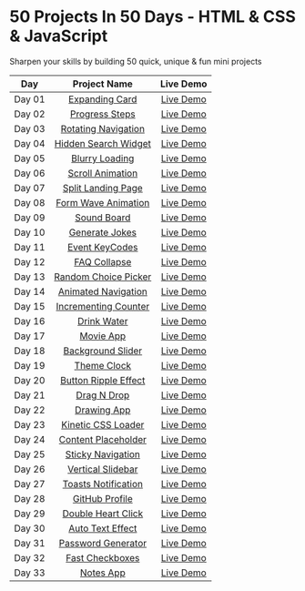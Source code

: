 # 50 Projects In 50 Days - HTML &amp; CSS &amp; JavaScript
Sharpen your skills by building 50 quick, unique &amp; fun mini projects

|  Day  |            Project Name             | Live Demo |
| :-: | :----------------------------: | :-------: |
| Day 01  |       [Expanding Card](https://github.com/ashrafemad097/50-Projects-In-50-Days-HTML-CSS-JavaScript/tree/main/Day%20%2001/Expanding%20Cards)       | [Live Demo](https://expandiing-cards.netlify.app/)  |
| Day 02  |       [Progress Steps](https://github.com/ashrafemad097/50-Projects-In-50-Days-HTML-CSS-JavaScript/tree/main/Day%2002/Progress%20Steps)       | [Live Demo](https://progres-steps.netlify.app/)  |
| Day 03  |       [Rotating Navigation](https://github.com/ashrafemad097/50-Projects-In-50-Days-HTML-CSS-JavaScript/tree/main/Day%2003/Rotating%20Navigation)       | [Live Demo](https://rotation-navigation.netlify.app/)  |
| Day 04  |       [Hidden Search Widget](https://github.com/ashrafemad097/50-Projects-In-50-Days-HTML-CSS-JavaScript/tree/main/Day%2004/Hidden%20Search%20Widget)       | [Live Demo](https://search-hidden-widget.netlify.app/)  |
| Day 05  |       [Blurry Loading](https://github.com/ashrafemad097/50-Projects-In-50-Days-HTML-CSS-JavaScript/tree/main/Day%2005/Blurry%20Loading)       | [Live Demo](https://blurr-loading.netlify.app/)  |
| Day 06  |       [Scroll Animation](https://github.com/ashrafemad097/50-Projects-In-50-Days-HTML-CSS-JavaScript/tree/main/Day%2006/Scroll%20Animation)       | [Live Demo](https://scroll-aniimation.netlify.app/)  |
| Day 07  |       [Split Landing Page](https://github.com/ashrafemad097/50-Projects-In-50-Days-HTML-CSS-JavaScript/tree/main/Day%2007/Split%20Landing%20Page)       | [Live Demo](https://split-landing-pagee.netlify.app/)  |
| Day 08  |       [Form Wave Animation](https://github.com/ashrafemad097/50-Projects-In-50-Days-HTML-CSS-JavaScript/tree/main/Day%2008/Form%20Wave%20Animation)       | [Live Demo](https://form-wave-aniimation.netlify.app/)  |
| Day 09  |       [Sound Board](https://github.com/ashrafemad097/50-Projects-In-50-Days-HTML-CSS-JavaScript/tree/main/Day%2009/Sound%20Board)       | [Live Demo](https://sound-b0ard.netlify.app/)  |
| Day 10  |       [Generate Jokes](https://github.com/ashrafemad097/50-Projects-In-50-Days-HTML-CSS-JavaScript/tree/main/Day%2010/Dad%20Jokes)       | [Live Demo](https://generate-dad-joke.netlify.app/)  |
| Day 11  |       [Event KeyCodes](https://github.com/ashrafemad097/50-Projects-In-50-Days-HTML-CSS-JavaScript/tree/main/Day%2011/Event%20KeyCodes)       | [Live Demo](https://event-keycodee.netlify.app/)  |
| Day 12  |       [FAQ Collapse](https://github.com/ashrafemad097/50-Projects-In-50-Days-HTML-CSS-JavaScript/tree/main/Day%2012/FAQ%20Collapse)       | [Live Demo](https://faqq-collapse.netlify.app/)  |
| Day 13  |       [Random Choice Picker](https://github.com/ashrafemad097/50-Projects-In-50-Days-HTML-CSS-JavaScript/tree/main/Day%2013/Random%20Choice%20Picker)       | [Live Demo](https://random-choicee-picker.netlify.app/)  |
| Day 14  |       [Animated Navigation](https://github.com/ashrafemad097/50-Projects-In-50-Days-HTML-CSS-JavaScript/tree/main/Day%2014/Animated%20Navigation)       | [Live Demo](https://animateed-navigation.netlify.app/)  |
| Day 15  |       [Incrementing Counter](https://github.com/ashrafemad097/50-Projects-In-50-Days-HTML-CSS-JavaScript/tree/main/Day%2015/Incrementing%20Counter)       | [Live Demo](https://incremented-counter.netlify.app/)  |
| Day 16  |       [Drink Water](https://github.com/ashrafemad097/50-Projects-In-50-Days-HTML-CSS-JavaScript/tree/main/Day%2016/Drink%20Water)       | [Live Demo](https://drink-watter.netlify.app/)  |
| Day 17  |       [Movie App](https://github.com/ashrafemad097/50-Projects-In-50-Days-HTML-CSS-JavaScript/tree/main/Day%2017/Movie%20App)       | [Live Demo](https://moviiee-app.netlify.app/)  |
| Day 18  |       [Background Slider](https://github.com/ashrafemad097/50-Projects-In-50-Days-HTML-CSS-JavaScript/tree/main/Day%2018/Background%20Slider)       | [Live Demo](https://background-sliider.netlify.app/)  |
| Day 19  |       [Theme Clock](https://github.com/ashrafemad097/50-Projects-In-50-Days-HTML-CSS-JavaScript/tree/main/Day%2019/Theme%20Clock)       | [Live Demo](https://theme-cloock.netlify.app/)  |
| Day 20  |       [Button Ripple Effect](https://github.com/ashrafemad097/50-Projects-In-50-Days-HTML-CSS-JavaScript/tree/main/Day%2020/Button%20Ripple%20Effect)       | [Live Demo](https://button-riipple-effect.netlify.app/)  |
| Day 21  |       [Drag N Drop](https://github.com/ashrafemad097/50-Projects-In-50-Days-HTML-CSS-JavaScript/tree/main/Day%2021/Drag%20N%20Drop)       | [Live Demo](https://dragg-and-drop.netlify.app/)  |
| Day 22  |       [Drawing App](https://github.com/ashrafemad097/50-Projects-In-50-Days-HTML-CSS-JavaScript/tree/main/Day%2022/Drawing%20App)       | [Live Demo](https://drawiing-app.netlify.app/)  |
| Day 23  |       [Kinetic CSS Loader](https://github.com/ashrafemad097/50-Projects-In-50-Days-HTML-CSS-JavaScript/tree/main/Day%2023/Kinetic%20CSS%20Loader)       | [Live Demo](https://kinetic-looader.netlify.app/)  |
| Day 24  |       [Content Placeholder](https://github.com/ashrafemad097/50-Projects-In-50-Days-HTML-CSS-JavaScript/tree/main/Day%2024/Content%20Placeholder)       | [Live Demo](https://content-placeholdeer.netlify.app/)  |
| Day 25  |       [Sticky Navigation](https://github.com/ashrafemad097/50-Projects-In-50-Days-HTML-CSS-JavaScript/tree/main/Day%2025/Sticky%20Navbar)       | [Live Demo](https://stiicky-navigation.netlify.app/)  |
| Day 26  |       [Vertical Slidebar](https://github.com/ashrafemad097/50-Projects-In-50-Days-HTML-CSS-JavaScript/tree/main/Day%2026/Double%20Vertical%20Slider)       | [Live Demo](https://vertical-slidebasr.netlify.app/)  |
| Day 27  |       [Toasts Notification](https://github.com/ashrafemad097/50-Projects-In-50-Days-HTML-CSS-JavaScript/tree/main/Day%2027/Toast%20Notification)       | [Live Demo](https://toast-notificatiion.netlify.app/)  |
| Day 28  |       [GitHub Profile](https://github.com/ashrafemad097/50-Projects-In-50-Days-HTML-CSS-JavaScript/tree/main/Day%2028/Github%20Profiles)       | [Live Demo](https://github-profiile.netlify.app/)  |
| Day 29  |       [Double Heart Click](https://github.com/ashrafemad097/50-Projects-In-50-Days-HTML-CSS-JavaScript/tree/main/Day%2029/Double%20Heart%20Click)       | [Live Demo](https://double-heart-clicked.netlify.app/)  |
| Day 30  |       [Auto Text Effect](https://github.com/ashrafemad097/50-Projects-In-50-Days-HTML-CSS-JavaScript/tree/main/Day%2030/Auto%20Text%20Effect)       | [Live Demo](https://auto-text-effeect.netlify.app/)  |
| Day 31  |       [Password Generator](https://github.com/ashrafemad097/50-Projects-In-50-Days-HTML-CSS-JavaScript/tree/main/Day%2031/Password%20Generator)       | [Live Demo](https://generate-passsword.netlify.app/)  |
| Day 32  |       [Fast Checkboxes](https://github.com/ashrafemad097/50-Projects-In-50-Days-HTML-CSS-JavaScript/tree/main/Day%2032/Fast%20Checkboxes)       | [Live Demo](https://fast-checkboxes.netlify.app/)  |
| Day 33  |       [Notes App](https://github.com/ashrafemad097/50-Projects-In-50-Days-HTML-CSS-JavaScript/tree/main/Day%2033/Notes%20App)       | [Live Demo](https://notes-note-app.netlify.app/)  |
